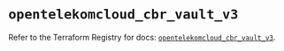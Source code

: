 # `opentelekomcloud_cbr_vault_v3`

Refer to the Terraform Registry for docs: [`opentelekomcloud_cbr_vault_v3`](https://registry.terraform.io/providers/opentelekomcloud/opentelekomcloud/1.36.14/docs/resources/cbr_vault_v3).

